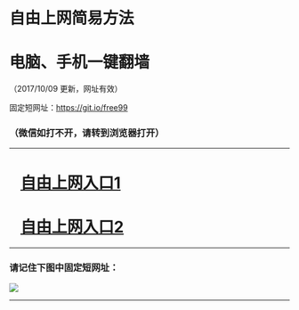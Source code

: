 ﻿# 自由上网简易方法

# 电脑、手机一键翻墙

（2017/10/09 更新，网址有效）

固定短网址：https://git.io/free99

### （微信如打不开，请转到浏览器打开）


***





# &nbsp;&nbsp; <a href="http://ft2919327128.fwq-tz-1001.info/fwqtz01.html?t=100900117149 " target="_blank">自由上网入口1</a>
# &nbsp;&nbsp; <a href="http://ft70896564.fwq-tz-1002.info/fwqtz02.html?t=10090015418 " target="_blank">自由上网入口2</a>
***

### 请记住下图中固定短网址：

<img src="https://s3-us-west-2.amazonaws.com/fwq-1001/yjfq-20170905okok.png" /> 


***

